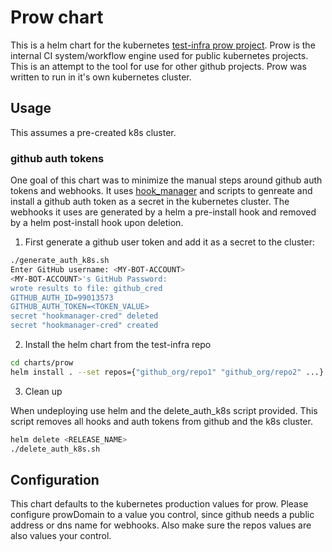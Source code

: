 # Prow chart 

This is a helm chart for the kubernetes [test-infra prow project](https://github.com/kubernetes/test-infra/tree/master/prow).  Prow is the internal CI system/workflow engine used for public kubernetes projects.  This is an attempt to the tool for use for other github projects.  Prow was written to run in it's own kubernetes cluster.

## Usage

This assumes a pre-created k8s cluster.

### github auth tokens

One goal of this chart was to minimize the manual steps around github auth tokens and webhooks.  It uses [hook_manager](https://github.com/jfelten/hook_manager) and scripts to genreate and install a github auth token as a secret in the kubernetes cluster.  The webhooks it uses are generated by a helm a pre-install hook and removed by a helm post-install hook upon deletion.

1. First generate a github user token and add it as a secret to the cluster:

```bash
./generate_auth_k8s.sh
Enter GitHub username: <MY-BOT-ACCOUNT>
<MY-BOT-ACCOUNT>'s GitHub Password:
wrote results to file: github_cred
GITHUB_AUTH_ID=99013573
GITHUB_AUTH_TOKEN=<TOKEN_VALUE>
secret "hookmanager-cred" deleted
secret "hookmanager-cred" created
```


2. Install the helm chart from the test-infra repo

```bash
cd charts/prow
helm install . --set repos={"github_org/repo1" "github_org/repo2" ...}
```

3. Clean up

When undeploying use helm and the delete_auth_k8s script provided. This script removes all hooks and auth tokens from github and the k8s cluster.

```bash
helm delete <RELEASE_NAME>
./delete_auth_k8s.sh
```

## Configuration

This chart defaults to the kubernetes production values for prow. Please configure prowDomain to a value you control, since github needs a public address or dns name for webhooks. Also make sure the repos values are also values your control.
